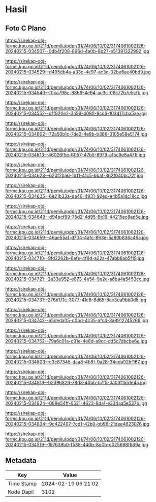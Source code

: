 # Hasil

## Foto C Plano

https://sirekap-obj-formc.kpu.go.id/211d/pemilu/pdpr/31/74/06/10/02/3174061002126-20240215-034507--0db4f208-866d-4a0b-8b27-e51391322992.jpg

https://sirekap-obj-formc.kpu.go.id/211d/pemilu/pdpr/31/74/06/10/02/3174061002126-20240215-034529--d495db4a-a33c-4e97-ac3c-02be6ae40bd9.jpg

https://sirekap-obj-formc.kpu.go.id/211d/pemilu/pdpr/31/74/06/10/02/3174061002126-20240215-034540--f0ca798e-8869-4e64-ac3c-08c72b7e5cfb.jpg

https://sirekap-obj-formc.kpu.go.id/211d/pemilu/pdpr/31/74/06/10/02/3174061002126-20240215-034552--d1f920e2-3a59-4080-9cc6-103417cba5ae.jpg

https://sirekap-obj-formc.kpu.go.id/211d/pemilu/pdpr/31/74/06/10/02/3174061002126-20240215-034602--72a50b1c-7de2-4e8b-b386-3105e58e5174.jpg

https://sirekap-obj-formc.kpu.go.id/211d/pemilu/pdpr/31/74/06/10/02/3174061002126-20240215-034613--46026f5e-6057-47b5-8979-a15c9e8a47ff.jpg

https://sirekap-obj-formc.kpu.go.id/211d/pemilu/pdpr/31/74/06/10/02/3174061002126-20240215-034623--620f2ba6-1d11-41c5-bbaf-362f040bc72f.jpg

https://sirekap-obj-formc.kpu.go.id/211d/pemilu/pdpr/31/74/06/10/02/3174061002126-20240215-034635--6e21b33a-da46-4931-92ed-e4b5a1dc18cc.jpg

https://sirekap-obj-formc.kpu.go.id/211d/pemilu/pdpr/31/74/06/10/02/3174061002126-20240215-034649--d94bcf99-75d2-4d95-8e19-44215ec8ad5e.jpg

https://sirekap-obj-formc.kpu.go.id/211d/pemilu/pdpr/31/74/06/10/02/3174061002126-20240215-034659--46ae55a1-d704-4afc-863e-5a80b836c46a.jpg

https://sirekap-obj-formc.kpu.go.id/211d/pemilu/pdpr/31/74/06/10/02/3174061002126-20240215-034710--9fd2262b-6efe-4f9d-a22a-47abb8ab5f19.jpg

https://sirekap-obj-formc.kpu.go.id/211d/pemilu/pdpr/31/74/06/10/02/3174061002126-20240215-034721--2a33e952-e673-4e54-9e2e-a6ba4a5453cc.jpg

https://sirekap-obj-formc.kpu.go.id/211d/pemilu/pdpr/31/74/06/10/02/3174061002126-20240215-034731--276b171c-3077-41c6-8d65-8ae3ea9bb0d5.jpg

https://sirekap-obj-formc.kpu.go.id/211d/pemilu/pdpr/31/74/06/10/02/3174061002126-20240215-034742--a5deda05-d0bd-4c35-afc4-3a8912745266.jpg

https://sirekap-obj-formc.kpu.go.id/211d/pemilu/pdpr/31/74/06/10/02/3174061002126-20240215-034752--79a6c01a-c91e-4e8d-a9cc-dd5c7dbcbe6e.jpg

https://sirekap-obj-formc.kpu.go.id/211d/pemilu/pdpr/31/74/06/10/02/3174061002126-20240215-034803--c3c87345-daa8-4b9f-9a28-34eda92bf167.jpg

https://sirekap-obj-formc.kpu.go.id/211d/pemilu/pdpr/31/74/06/10/02/3174061002126-20240215-034813--b2d96826-78d3-40bb-b7f5-0a03f1551e45.jpg

https://sirekap-obj-formc.kpu.go.id/211d/pemilu/pdpr/31/74/06/10/02/3174061002126-20240215-034824--088e54ff-6531-4623-9da1-e334aa5e537b.jpg

https://sirekap-obj-formc.kpu.go.id/211d/pemilu/pdpr/31/74/06/10/02/3174061002126-20240215-034834--9c422407-7cd1-42b0-bb96-21dee4623076.jpg

https://sirekap-obj-formc.kpu.go.id/211d/pemilu/pdpr/31/74/06/10/02/3174061002126-20240215-034519--197639b0-f538-440b-8d0b-c025698f669a.jpg


## Metadata

| Key        | Value               |
| ---------- | ------------------- |
| Time Stamp | 2024-02-19 06:21:02 |
| Kode Dapil | 3102                |



